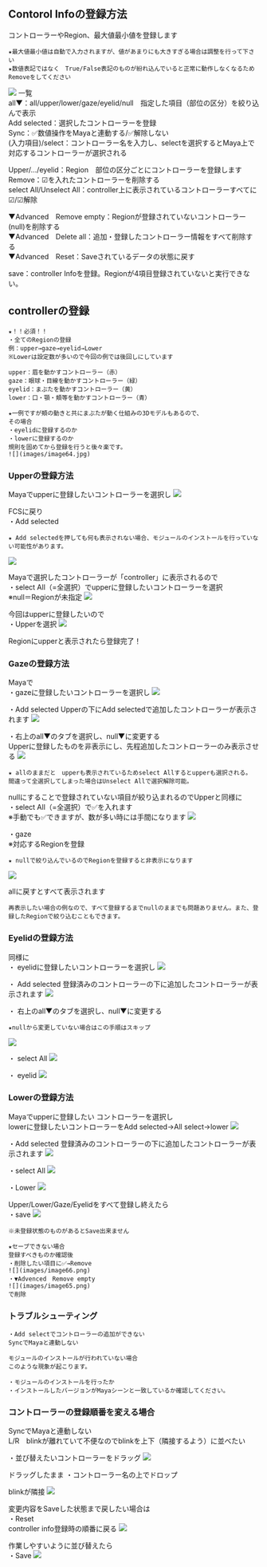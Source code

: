 ## Contorol Infoの登録方法

コントローラーやRegion、最大値最小値を登録します

```{note}
★最大値最小値は自動で入力されますが、値があまりにも大きすぎる場合は調整を行って下さい
★数値表記ではなく　True/False表記のものが紛れ込んでいると正常に動作しなくなるためRemoveをしてください
```

![](images/image37.png)
一覧  
all▼：all/upper/lower/gaze/eyelid/null　指定した項目（部位の区分）を絞り込んで表示  
Add selected：選択したコントローラーを登録  
Sync：✅数値操作をMayaと連動する/✅解除しない  
(入力項目)/select：コントローラー名を入力し、selectを選択するとMaya上で対応するコントローラーが選択される  

Upper/…/eyelid：Region　部位の区分ごとにコントローラーを登録します  
Remove：☑を入れたコントローラーを削除する  
select All/Unselect All：controller上に表示されているコントローラーすべてに☑/☑解除 

▼Advanced　Remove empty：Regionが登録されていないコントローラー(null)を削除する  
▼Advanced　Delete all：追加・登録したコントローラー情報をすべて削除する  
▼Advanced　Reset：Saveされているデータの状態に戻す
  
  save：controller Infoを登録。Regionが4項目登録されていないと実行できない。

## controllerの登録

```{warning}
★！！必須！！ 
・全てのRegionの登録
例：upper→gaze→eyelid→Lower 
※Lowerは設定数が多いので今回の例では後回しにしています

upper：眉を動かすコントローラー（赤）
gaze：眼球・目線を動かすコントローラー（緑）
eyelid：まぶたを動かすコントローラー（黄）
lower：口・顎・頬等を動かすコントローラー（青）

★一例ですが頬の動きと共にまぶたが動く仕組みの3Dモデルもあるので、
その場合
・eyelidに登録するのか 
・lowerに登録するのか 
規則を固めてから登録を行うと後々楽です。  
![](images/image64.jpg)
```

### Upperの登録方法 

Mayaでupperに登録したいコントローラーを選択し
![](images/image36.png)

FCSに戻り  
・Add selected

```{warning}
★ Add selectedを押しても何も表示されない場合、モジュールのインストールを行っていない可能性があります。
```

![](images/image38.png)


Mayaで選択したコントローラーが「controller」に表示されるので  
・select All（=全選択）でupperに登録したいコントローラーを選択  
※null＝Regionが未指定
![](images/image46.png)

今回はupperに登録したいので  
・Upperを選択
![](images/image44.png)

Regionにupperと表示されたら登録完了！


### Gazeの登録方法

Mayaで  
・gazeに登録したいコントローラーを選択し
![](images/image47.png)

・Add selected
Upperの下にAdd selectedで追加したコントローラーが表示されます
![](images/image42.png)

・右上のall▼のタブを選択し、null▼に変更する  
Upperに登録したものを非表示にし、先程追加したコントローラーのみ表示させる
![](images/image43.png)

```{note}
★ allのままだと　upperも表示されているためselect Allするとupperも選択される。
間違って全選択してしまった場合はUnselect Allで選択解除可能。
```

nullにすることで登録されていない項目が絞り込まれるのでUpperと同様に  
・select All（=全選択）で✅を入れます  
※手動でも✅できますが、数が多い時には手間になります
![](images/image51.png)

・gaze  
※対応するRegionを登録
```{note}
★ nullで絞り込んでいるのでRegionを登録すると非表示になります
```
![](images/image48.png)


allに戻すとすべて表示されます

```{note}
再表示したい場合の例なので、すべて登録するまでnullのままでも問題ありません。また、登録したRegionで絞り込むこともできます。
```

### Eyelidの登録方法

同様に  
・ eyelidに登録したいコントローラーを選択し
![](images/image49.png)

・ Add selected
登録済みのコントローラーの下に追加したコントローラーが表示されます
![](images/image69.png)

・ 右上のall▼のタブを選択し、null▼に変更する
```{note}
★nullから変更していない場合はこの手順はスキップ
```
![](images/image53.png)

・ select All
![](images/image51.png)

・ eyelid
![](images/image52.png)

### Lowerの登録方法

Mayaでupperに登録したい コントローラーを選択し  
lowerに登録したいコントローラーをAdd selected→All select→lower
![](images/image60.png)

・Add selected
登録済みのコントローラーの下に追加したコントローラーが表示されます
![](images/image61.png)

・select All
![](images/image58.png)

・Lower
![](images/image54.png)

Upper/Lower/Gaze/Eyelidをすべて登録し終えたら  
・save
![](images/image63.png)

```{warning}
※未登録状態のものがあるとSave出来ません
```

```{note}
★セーブできない場合
登録すべきものか確認後
・削除したい項目に✅→Remove
![](images/image66.png)
・▼Advenced　Remove empty
![](images/image65.png)
で削除
```

### トラブルシューティング

```{warning}
・Add selectでコントローラーの追加ができない　
SyncでMayaと連動しない

モジュールのインストールが行われていない場合
このような現象が起こります。

・モジュールのインストールを行ったか
・インストールしたバージョンがMayaシーンと一致しているか確認してください。
```

### コントローラーの登録順番を変える場合
SyncでMayaと連動しない  
L/R　blinkが離れていて不便なのでblinkを上下（隣接するよう）に並べたい

・並び替えたいコントローラーをドラッグ
![](images/image55.png)

ドラッグしたまま
・コントローラー名の上でドロップ

blinkが隣接
![](images/image59.png)

変更内容をSaveした状態まで戻したい場合は  
・Reset  
controller info登録時の順番に戻る
![](images/image76.png)

作業しやすいように並び替えたら  
・Save
![](images/image68.png)
